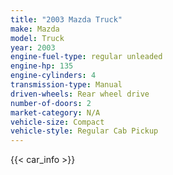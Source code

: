 ```yaml
---
title: "2003 Mazda Truck"
make: Mazda
model: Truck
year: 2003
engine-fuel-type: regular unleaded
engine-hp: 135
engine-cylinders: 4
transmission-type: Manual
driven-wheels: Rear wheel drive
number-of-doors: 2
market-category: N/A
vehicle-size: Compact
vehicle-style: Regular Cab Pickup
---
```


{{< car_info >}}
